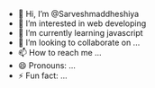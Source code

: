 - 👋 Hi, I’m @Sarveshmaddheshiya
- 👀 I’m interested in web developing 
- 🌱 I’m currently learning javascript 
- 💞️ I’m looking to collaborate on ...
- 📫 How to reach me ...
- 😄 Pronouns: ...
- ⚡ Fun fact: ...

<!---
Sarveshmaddheshiya/Sarveshmaddheshiya is a ✨ special ✨ repository because its `README.md` (this file) appears on your GitHub profile.
You can click the Preview link to take a look at your changes.
--->
